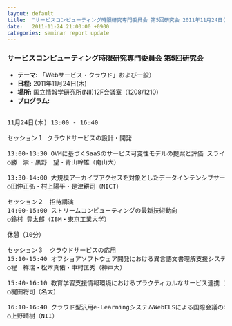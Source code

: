 ```yaml
---
layout: default
title:  "サービスコンピューティング時限研究専門委員会 第5回研究会 2011年11月24日(木)"
date:   2011-11-24 21:00:00 +0900
categories: seminar report update
---
```


### サービスコンピューティング時限研究専門委員会 第5回研究会
- __テーマ:__ 「Webサービス・クラウド」および一般）
- __日程:__ 2011年11月24日(木)
- __場所:__ 国立情報学研究所(NII)12F会議室（1208/1210）
- __プログラム:__

<pre>

11月24日(木) 13:00 - 16:40

セッション１ クラウドサービスの設計・開発

13:00-13:30 OVMに基づくSaaSのサービス可変性モデルの提案と評価 スライド
○勝　崇・黒野　望・青山幹雄（南山大）

13:30-14:00 大規模アーカイブアクセスを対象としたデータインテンシブサービスの提案 スライド
○田仲正弘・村上陽平・是津耕司（NICT）

セッション２　招待講演
14:00-15:00 ストリームコンピューティングの最新技術動向
○鈴村 豊太郎（IBM・東京工業大学）

休憩（10分）

セッション３　クラウドサービスの応用
15:10-15:40 オフショアソフトウェア開発における異言語文書理解支援システムの実験的評価 スライド
○程　祥瑞・松本真佑・中村匡秀（神戸大）

15:40-16:10 教育学習支援情報環境におけるプラクティカルなサービス連携 スライド
○梶田将司（名大）

16:10-16:40 クラウド型汎用e-LearningシステムWebELSによる国際会議のオンライン配信実験と評価 スライド
○上野晴樹（NII）
</pre>

